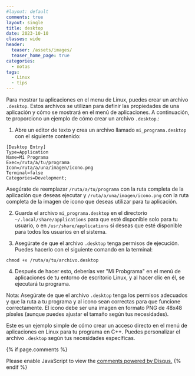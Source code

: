 ```yaml
---
#layout: default
comments: true
layout: single
title: desktop
date: 2023-10-10
classes: wide
header:
  teaser: /assets/images/
  teaser_home_page: true
categories:
  - notas 
tags:
  - Linux
  - tips
---
```



Para mostrar tu aplicaciones en el menu  de Linux, puedes crear un archivo `.desktop`. Estos archivos se utilizan para definir las propiedades de una aplicación y cómo se mostrará en el menú de aplicaciones. A continuación, te proporciono un ejemplo de cómo crear un archivo `.desktop`.:

1. Abre un editor de texto y crea un archivo llamado `mi_programa.desktop` con el siguiente contenido:

```desktop
[Desktop Entry]
Type=Application
Name=Mi Programa
Exec=/ruta/a/tu/programa
Icon=/ruta/a/una/imagen/icono.png
Terminal=false
Categories=Development;
````

Asegúrate de reemplazar `/ruta/a/tu/programa` con la ruta completa de la aplicación que deseas ejecutar y `/ruta/a/una/imagen/icono.png` con la ruta completa de la imagen de icono que deseas utilizar para tu aplicación.

2. Guarda el archivo `mi_programa.desktop` en el directorio `~/.local/share/applications` para que esté disponible solo para tu usuario, o en `/usr/share/applications` si deseas que esté disponible para todos los usuarios en el sistema.

3. Asegúrate de que el archivo `.desktop` tenga permisos de ejecución. Puedes hacerlo con el siguiente comando en la terminal:

```
chmod +x /ruta/a/tu/archivo.desktop
```

4. Después de hacer esto, deberías ver "Mi Probgrama" en el menú de aplicaciones de tu entorno de escritorio Linux, y al hacer clic en él, se ejecutará tu programa.

Nota: Asegúrate de que el archivo `.desktop` tenga los permisos adecuados y que la ruta a tu programa y al icono sean correctas para que funcione correctamente. El icono debe ser una imagen en formato PNG de 48x48 píxeles (aunque puedes ajustar el tamaño según tus necesidades).

Este es un ejemplo simple de cómo crear un acceso directo en el menú de aplicaciones en Linux para tu programa en C++. Puedes personalizar el archivo `.desktop` según tus necesidades específicas.




{% if page.comments %}
<div id="disqus_thread"></div>
<script>
    (function() { // DON'T EDIT BELOW THIS LINE
    var d = document, s = d.createElement('script');
    s.src = 'https://blok-termux.disqus.com/embed.js';
    s.setAttribute('data-timestamp', +new Date());
    (d.head || d.body).appendChild(s);
    })();
</script>
<noscript>Please enable JavaScript to view the <a href="https://disqus.com/?ref_noscript">comments powered by Disqus.</a></noscript>
{% endif %}


